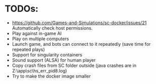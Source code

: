 # TODOs:

- https://github.com/Games-and-Simulations/sc-docker/issues/21 Automatically check host permissions.
- Play against in-game AI
- Play on multiple computers
- Launch game, and bots can connect to it repeatedly (save time for repeated plays)
- Support for singularity containers
- Sound support (ALSA) for human player
- Copy crash files from SC folder outside (java crashes are in Z:\app\sc\hs_err_pid8.log)
- Try to make the docker image smaller

